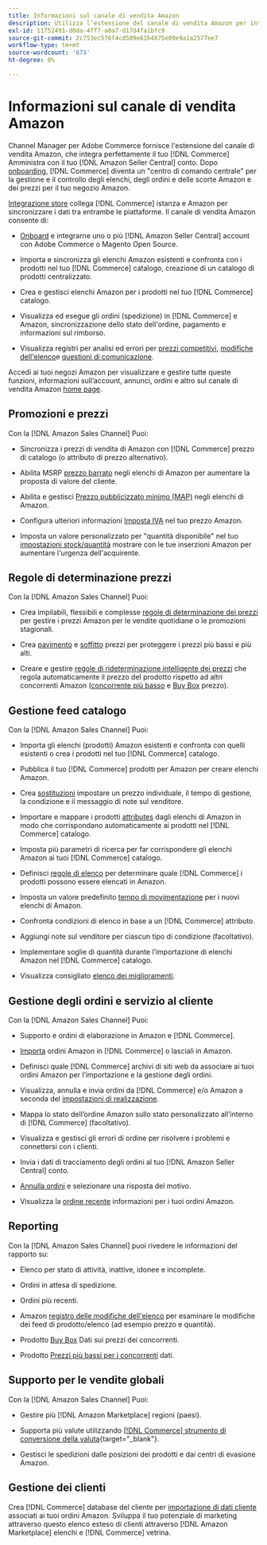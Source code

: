 ```yaml
---
title: Informazioni sul canale di vendita Amazon
description: Utilizza l’estensione del canale di vendita Amazon per integrare Adobe Commerce o Magento Open Source direttamente con il tuo account Amazon Seller Central.
exl-id: 11752491-d0da-4ff7-a0a7-d17d4fa1bfc9
source-git-commit: 2c753ec5f6f4cd509e61b4875e09e9a1a2577ee7
workflow-type: tm+mt
source-wordcount: '673'
ht-degree: 0%

---
```


# Informazioni sul canale di vendita Amazon

Channel Manager per Adobe Commerce fornisce l&#39;estensione del canale di vendita Amazon, che integra perfettamente il tuo [!DNL Commerce] Amministra con il tuo [!DNL Amazon Seller Central] conto. Dopo [onboarding](./amazon-onboarding-home.md), [!DNL Commerce] diventa un &quot;centro di comando centrale&quot; per la gestione e il controllo degli elenchi, degli ordini e delle scorte Amazon e dei prezzi per il tuo negozio Amazon.

[Integrazione store](./store-integration.md) collega [!DNL Commerce] istanza e Amazon per sincronizzare i dati tra entrambe le piattaforme. Il canale di vendita Amazon consente di:

- [Onboard](./amazon-onboarding-home.md) e integrarne uno o più [!DNL Amazon Seller Central] account con Adobe Commerce o Magento Open Source.

- Importa e sincronizza gli elenchi Amazon esistenti e confronta con i prodotti nel tuo [!DNL Commerce] catalogo, creazione di un catalogo di prodotti centralizzato.

- Crea e gestisci elenchi Amazon per i prodotti nel tuo [!DNL Commerce] catalogo.

- Visualizza ed esegue gli ordini (spedizione) in [!DNL Commerce] e Amazon, sincronizzazione dello stato dell&#39;ordine, pagamento e informazioni sul rimborso.

- Visualizza registri per analisi ed errori per [prezzi competitivi](./competitive-price-analysis.md), [modifiche dell&#39;elenco](./listing-changes-log.md)e [questioni di comunicazione](./communication-errors-log.md).

Accedi ai tuoi negozi Amazon per visualizzare e gestire tutte queste funzioni, informazioni sull’account, annunci, ordini e altro sul canale di vendita Amazon [home page](./amazon-sales-channel-home.md).

## Promozioni e prezzi

Con la [!DNL Amazon Sales Channel] Puoi:

- Sincronizza i prezzi di vendita di Amazon con [!DNL Commerce] prezzo di catalogo (o attributo di prezzo alternativo).

- Abilita MSRP [prezzo barrato](./listing-price.md#configure-listing-price-settings) negli elenchi di Amazon per aumentare la proposta di valore del cliente.

- Abilita e gestisci [Prezzo pubblicizzato minimo (MAP)](./listing-price.md#configure-listing-price-settings) negli elenchi di Amazon.

- Configura ulteriori informazioni [Imposta IVA](./listing-price.md#configure-listing-price-settings) nel tuo prezzo Amazon.

- Imposta un valore personalizzato per &quot;quantità disponibile&quot; nel tuo [impostazioni stock/quantità](./stock-quantity.md#configure-stock--quantity-settings) mostrare con le tue inserzioni Amazon per aumentare l&#39;urgenza dell&#39;acquirente.

## Regole di determinazione prezzi

Con la [!DNL Amazon Sales Channel] Puoi:

- Crea impilabili, flessibili e complesse [regole di determinazione dei prezzi](./pricing-products.md) per gestire i prezzi Amazon per le vendite quotidiane o le promozioni stagionali.

- Crea [pavimento](./floor-price.md) e [soffitto](./optional-ceiling-price.md) prezzi per proteggere i prezzi più bassi e più alti.

- Creare e gestire [regole di rideterminazione intelligente dei prezzi](./intelligent-repricing-rules.md) che regola automaticamente il prezzo del prodotto rispetto ad altri concorrenti Amazon ([concorrente più basso](./lowest-competitor-pricing.md) e [Buy Box](./buy-box-competitor-pricing.md) prezzo).

## Gestione feed catalogo

Con la [!DNL Amazon Sales Channel] Puoi:

- Importa gli elenchi (prodotti) Amazon esistenti e confronta con quelli esistenti o crea i prodotti nel tuo [!DNL Commerce] catalogo.

- Pubblica il tuo [!DNL Commerce] prodotti per Amazon per creare elenchi Amazon.

- Crea [sostituzioni](./creating-editing-overrides.md) impostare un prezzo individuale, il tempo di gestione, la condizione e il messaggio di note sul venditore.

- Importare e mappare i prodotti [attributes](./attributes-view.md) dagli elenchi di Amazon in modo che corrispondano automaticamente ai prodotti nel [!DNL Commerce] catalogo.

- Imposta più parametri di ricerca per far corrispondere gli elenchi Amazon ai tuoi [!DNL Commerce] catalogo.

- Definisci [regole di elenco](./listing-rules.md) per determinare quale [!DNL Commerce] i prodotti possono essere elencati in Amazon.

- Imposta un valore predefinito [tempo di movimentazione](./product-listing-actions.md) per i nuovi elenchi di Amazon.

- Confronta condizioni di elenco in base a un [!DNL Commerce] attributo.

- Aggiungi note sul venditore per ciascun tipo di condizione (facoltativo).

- Implementare soglie di quantità durante l’importazione di elenchi Amazon nel [!DNL Commerce] catalogo.

- Visualizza consigliato [elenco dei miglioramenti](./listing-improvements.md).

## Gestione degli ordini e servizio al cliente

Con la [!DNL Amazon Sales Channel] Puoi:

- Supporto e ordini di elaborazione in Amazon e [!DNL Commerce].

- [Importa](./order-settings.md#configure-order-settings) ordini Amazon in [!DNL Commerce] o lasciali in Amazon.

- Definisci quale [!DNL Commerce] archivi di siti web da associare ai tuoi ordini Amazon per l’importazione e la gestione degli ordini.

- Visualizza, annulla e invia ordini da [!DNL Commerce] e/o Amazon a seconda del [impostazioni di realizzazione](./fulfilled-by.md).

- Mappa lo stato dell’ordine Amazon sullo stato personalizzato all’interno di [!DNL Commerce] (facoltativo).

- Visualizza e gestisci gli errori di ordine per risolvere i problemi e connettersi con i clienti.

- Invia i dati di tracciamento degli ordini al tuo [!DNL Amazon Seller Central] conto.

- [Annulla ordini](./cancel-unshipped-order.md) e selezionare una risposta del motivo.

- Visualizza la [ordine recente](./amazon-store-dashboard.md) informazioni per i tuoi ordini Amazon.

## Reporting

Con la [!DNL Amazon Sales Channel] puoi rivedere le informazioni del rapporto su:

- Elenco per stato di attività, inattive, idonee e incomplete.

- Ordini in attesa di spedizione.

- Ordini più recenti.

- Amazon [registro delle modifiche dell&#39;elenco](./listing-changes-log.md) per esaminare le modifiche dei feed di prodotto/elenco (ad esempio prezzo e quantità).

- Prodotto [Buy Box](./buy-box-competitor-pricing.md) Dati sui prezzi dei concorrenti.

- Prodotto [Prezzi più bassi per i concorrenti](./lowest-competitor-pricing.md) dati.

## Supporto per le vendite globali

Con la [!DNL Amazon Sales Channel] Puoi:

- Gestire più [!DNL Amazon Marketplace] regioni (paesi).

- Supporta più valute utilizzando [[!DNL Commerce] strumento di conversione della valuta](https://docs.magento.com/user-guide/stores/currency-configuration.html){target=&quot;_blank&quot;}.

- Gestisci le spedizioni dalle posizioni dei prodotti e dai centri di evasione Amazon.

## Gestione dei clienti

Crea [!DNL Commerce] database del cliente per [importazione di dati cliente](./order-settings.md#configure-order-settings) associati ai tuoi ordini Amazon. Sviluppa il tuo potenziale di marketing attraverso questo elenco esteso di clienti attraverso [!DNL Amazon Marketplace] elenchi e [!DNL Commerce] vetrina.
